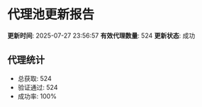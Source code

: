 # 代理池更新报告

**更新时间**: 2025-07-27 23:56:57
**有效代理数量**: 524
**更新状态**:  成功

## 代理统计
- 总获取: 524
- 验证通过: 524
- 成功率: 100%
